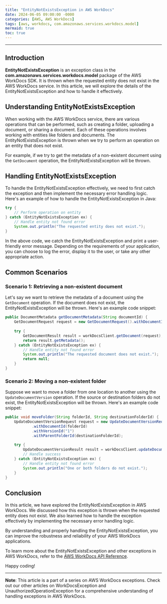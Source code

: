 ```yaml
---
title: "EntityNotExistsException in AWS WorkDocs"
date: 2024-06-05 09:00:00 -0000
categories: [AWS, AWS WorkDocs]
tags: [aws, workdocs, com.amazonaws.services.workdocs.model]
mermaid: true
toc: true
---
```



---

## Introduction

**EntityNotExistsException** is an exception class in the **com.amazonaws.services.workdocs.model** package of the AWS WorkDocs SDK. It is thrown when the requested entity does not exist in the AWS WorkDocs service. In this article, we will explore the details of the EntityNotExistsException and how to handle it effectively.

## Understanding EntityNotExistsException

When working with the AWS WorkDocs service, there are various operations that can be performed, such as creating a folder, uploading a document, or sharing a document. Each of these operations involves working with entities like folders and documents. The EntityNotExistsException is thrown when we try to perform an operation on an entity that does not exist.

For example, if we try to get the metadata of a non-existent document using the `GetDocument` operation, the EntityNotExistsException will be thrown.

## Handling EntityNotExistsException

To handle the EntityNotExistsException effectively, we need to first catch the exception and then implement the necessary error handling logic. Here's an example of how to handle the EntityNotExistsException in Java:

```java
try {
    // Perform operation on entity
} catch (EntityNotExistsException ex) {
    // Handle entity not found error
    System.out.println("The requested entity does not exist.");
}
```

In the above code, we catch the EntityNotExistsException and print a user-friendly error message. Depending on the requirements of your application, you can choose to log the error, display it to the user, or take any other appropriate action.

## Common Scenarios

### Scenario 1: Retrieving a non-existent document

Let's say we want to retrieve the metadata of a document using the `GetDocument` operation. If the document does not exist, the EntityNotExistsException will be thrown. Here's an example code snippet:

```java
public DocumentMetadata getDocumentMetadata(String documentId) {
    GetDocumentRequest request = new GetDocumentRequest().withDocumentId(documentId);
    
    try {
        GetDocumentResult result = workDocsClient.getDocument(request);
        return result.getMetadata();
    } catch (EntityNotExistsException ex) {
        // Handle entity not found error
        System.out.println("The requested document does not exist.");
        return null;
    }
}
```

### Scenario 2: Moving a non-existent folder

Suppose we want to move a folder from one location to another using the `UpdateDocumentVersion` operation. If the source or destination folders do not exist, the EntityNotExistsException will be thrown. Here's an example code snippet:

```java
public void moveFolder(String folderId, String destinationFolderId) {
    UpdateDocumentVersionRequest request = new UpdateDocumentVersionRequest()
            .withDocumentId(folderId)
            .withVersionId("1")
            .withParentFolderId(destinationFolderId);
            
    try {
        UpdateDocumentVersionResult result = workDocsClient.updateDocumentVersion(request);
        // Handle success
    } catch (EntityNotExistsException ex) {
        // Handle entity not found error
        System.out.println("One or both folders do not exist.");
    }
}
```

## Conclusion

In this article, we have explored the EntityNotExistsException in AWS WorkDocs. We discussed how this exception is thrown when the requested entity does not exist. We also learned how to handle the exception effectively by implementing the necessary error handling logic.

By understanding and properly handling the EntityNotExistsException, you can improve the robustness and reliability of your AWS WorkDocs applications.

To learn more about the EntityNotExistsException and other exceptions in AWS WorkDocs, refer to the [AWS WorkDocs API Reference](https://docs.aws.amazon.com/workdocs/latest/APIReference/API_Operations.html).

Happy coding!

---
**Note**: This article is a part of a series on AWS WorkDocs exceptions. Check out our other articles on WorkDocsException and UnauthorizedOperationException for a comprehensive understanding of handling exceptions in AWS WorkDocs.